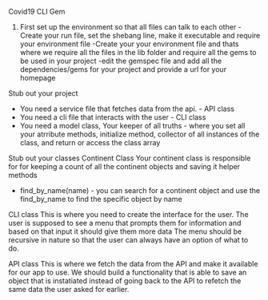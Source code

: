 Covid19 CLI Gem 

1. First set up the environment so that all files can talk to each other
-Create your run file, set the shebang line, make it executable and require your environment file
-Create your your environment file and thats where we require all the files in the lib folder and require all the gems to be used in your project
-edit the gemspec file and add all the dependencies/gems for your project and provide a url for your homepage

Stub out your project
- You need a service file that fetches data from the api. - API class
- You need a cli file that interacts with the user - CLI class
- You need a model class, Your keeper of all truths - where you set all your atrribute methods,
initialize method, collector of all instances of the class, and return or access the class array


Stub out your classes
Continent Class
Your continent class is responsible for for keeping a count of all the continent objects and saving it
helper methods
- find_by_name(name) - you can search for a continent object and use the find_by_name to find the specific object by name

CLI class
This is where you need to create the interface for the user.
The user is supposed to see a menu that prompts them for information and based on that input it should give them more data
The menu should be recursive in nature so that the user can always have an option of what to do.

API class
This is where we fetch the data from the API and make it available for our app to use. We should build a functionality that is able to save an object that is instatiated instead of going back to the API to refetch the same data the user asked for earlier.


